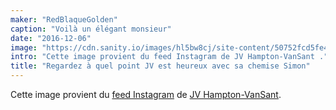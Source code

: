 ```yaml
---
maker: "RedBlaqueGolden"
caption: "Voilà un élégant monsieur"
date: "2016-12-06"
image: "https://cdn.sanity.io/images/hl5bw8cj/site-content/50752fcd5fe40123200407c57a60a483a4c83efc-1080x1080.jpg"
intro: "Cette image provient du feed Instagram de JV Hampton-VanSant ."
title: "Regardez à quel point JV est heureux avec sa chemise Simon"
---
```



Cette image provient du [feed Instagram](https://www.instagram.com/p/BNsGBSVho4u/)  de [JV Hampton-VanSant](http://jvhvs.com/).

